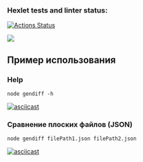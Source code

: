 ### Hexlet tests and linter status:
[![Actions Status](https://github.com/J-U-L-I-Y-A/frontend-project-46/workflows/hexlet-check/badge.svg)](https://github.com/J-U-L-I-Y-A/frontend-project-46/actions)

<a href="https://codeclimate.com/github/J-U-L-I-Y-A/frontend-project-46/maintainability"><img src="https://api.codeclimate.com/v1/badges/22f4344c7f4330303be9/maintainability" /></a>
## Пример использования
### Help

```
node gendiff -h
```
[![asciicast](https://asciinema.org/a/cTRnQqcr5fA7nhyOo4Y3Aushb.svg)](https://asciinema.org/a/cTRnQqcr5fA7nhyOo4Y3Aushb)

### Сравнение плоских файлов (JSON)

```
node gendiff filePath1.json filePath2.json
```
[![asciicast](https://asciinema.org/a/jWpVaPIOzQl6ChoP2Ec3ZaEAo.svg)](https://asciinema.org/a/jWpVaPIOzQl6ChoP2Ec3ZaEAo)
